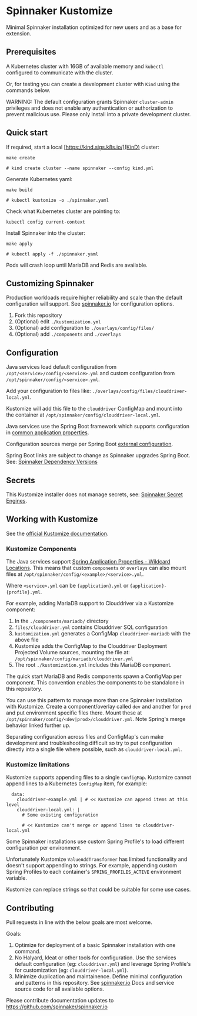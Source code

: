 # Spinnaker Kustomize

Minimal Spinnaker installation optimized for new users and as a base for
extension.

## Prerequisites

A Kubernetes cluster with 16GB of available memory and `kubectl`
configured to communicate with the cluster.

Or, for testing you can create a development cluster with `Kind` using the
commands below.

WARNING: The default configuration grants Spinnaker `cluster-admin` privileges
and does not enable any authentication or authorization to prevent malicious
use. Please only install into a private development cluster.

## Quick start

If required, start a local [https://kind.sigs.k8s.io/](KinD) cluster:

```
make create

# kind create cluster --name spinnaker --config kind.yml
```

Generate Kubernetes yaml:

```
make build

# kubectl kustomize -o ./spinnaker.yaml
```

Check what Kubernetes cluster are pointing to:

```
kubectl config current-context
```

Install Spinnaker into the cluster:

```
make apply

# kubectl apply -f ./spinnaker.yaml
```

Pods will crash loop until MariaDB and Redis are available.

## Customizing Spinnaker

Production workloads require higher reliability and scale than the default
configuration will support. See [spinnaker.io](https://spinnaker.io) for
configuration options.

1. Fork this repository
1. (Optional) edit `./kustomization.yml`
1. (Optional) add configuration to `./overlays/config/files/`
1. (Optional) add `./components` and `./overlays`

## Configuration

Java services load default configuration from `/opt/<service>/config/<service>.yml`
and custom configuration from `/opt/spinnaker/config/<service>.yml`.

Add your configuration to files like: `./overlays/config/files/clouddriver-local.yml`.

Kustomize will add this file to the `clouddriver` ConfigMap and mount into the
container at `/opt/spinnaker/config/clouddriver-local.yml`.

Java services use the Spring Boot framework which supports configuration in
[common application properties](https://docs.spring.io/spring-boot/docs/2.4.13/reference/html/appendix-application-properties.html#common-application-properties).

Configuration sources merge per Spring Boot [external configuration](https://docs.spring.io/spring-boot/docs/2.4.13/reference/html/spring-boot-features.html#boot-features-external-config).

Spring Boot links are subject to change as Spinnaker upgrades Spring Boot.
See: [Spinnaker Dependency Versions](https://github.com/spinnaker/kork/blob/master/spinnaker-dependencies/spinnaker-dependencies.gradle)

## Secrets

This Kustomize installer does not manage secrets, see:
[Spinnaker Secret Engines](https://spinnaker.io/docs/reference/halyard/secrets/#non-halyard-configuration).

## Working with Kustomize

See the [official Kustomize documentation](https://kubectl.docs.kubernetes.io/references/kustomize/).

### Kustomize Components

The Java services support [Spring Application Properties - Wildcard Locations](https://docs.spring.io/spring-boot/docs/current/reference/html/features.html#features.external-config.files.wildcard-locations).
This means that custom `components` or `overlays` can also mount files at
`/opt/spinnaker/config/<example>/<service>.yml`.

Where `<service>.yml` can be `{application}.yml` or `{application}-{profile}.yml`.

For example, adding MariaDB support to Clouddriver via a Kustomize component:

1. In the `./components/mariadb/` directory
1. `files/clouddriver.yml` contains Clouddriver SQL configuration
1. `kustomization.yml` generates a ConfigMap `clouddriver-mariadb` with the
   above file
1. Kustomize adds the ConfigMap to the Clouddriver Deployment Projected Volume
   sources, mounting the file at: `/opt/spinnaker/config/mariadb/clouddriver.yml`
1. The root `./kustomization.yml` includes this MariaDB component.

The quick start MariaDB and Redis components spawn a ConfigMap per component.
This convention enables the components to be standalone in this repository.

You can use this pattern to manage more than one Spinnaker installation with
Kustomize. Create a component/overlay called `dev` and another for `prod` and
put environment specific files there. Mount these at
`/opt/spinnaker/config/<dev|prod>/clouddriver.yml`. Note Spring's merge
behavior linked further up.

Separating configuration across files and ConfigMap's can make development
and troubleshooting difficult so try to put configuration directly into a
single file where possible, such as `clouddriver-local.yml`.

### Kustomize limitations

Kustomize supports appending files to a single `ConfigMap`. Kustomize cannot
append lines to a Kubernetes `ConfigMap` item, for example:

```
  data:
    clouddriver-example.yml | # << Kustomize can append items at this level
    clouddriver-local.yml: |
      # Some existing configuration

      # << Kustomize can't merge or append lines to clouddriver-local.yml
```

Some Spinnaker installations use custom Spring Profile's to load different
configuration per environment.

Unfortunately Kustomize `ValueAddTransformer` has limited functionality and
doesn't support appending to strings. For example, appending custom Spring
Profiles to each container's `SPRING_PROFILES_ACTIVE` environment variable.

Kustomize can replace strings so that could be suitable for some use cases.

## Contributing

Pull requests in line with the below goals are most welcome.

Goals:

1. Optimize for deployment of a basic Spinnaker installation with one command.
1. No Halyard, kleat or other tools for configuration. Use the services default
   configuration (eg: `clouddriver.yml`) and leverage Spring Profile's for
   customization (eg: `clouddriver-local.yml`).
1. Minimize duplication and maintainence. Define minimal configuration and
   patterns in this repository. See [spinnaker.io](https://spinnaker.io) Docs
   and service source code for all available options.

Please contribute documentation updates to https://github.com/spinnaker/spinnaker.io
